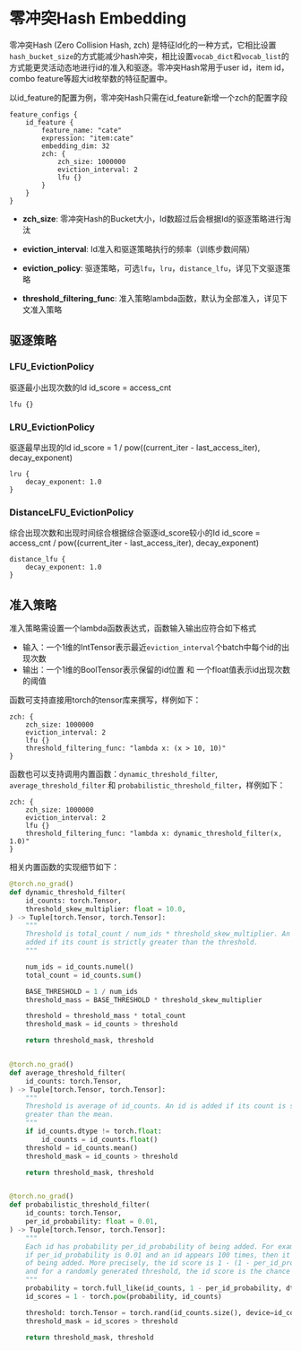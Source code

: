 # 零冲突Hash Embedding

零冲突Hash (Zero Collision Hash, zch) 是特征Id化的一种方式，它相比设置`hash_bucket_size`的方式能减少hash冲突，相比设置`vocab_dict`和`vocab_list`的方式能更灵活动态地进行id的准入和驱逐。零冲突Hash常用于user id，item id，combo feature等超大id枚举数的特征配置中。

以id_feature的配置为例，零冲突Hash只需在id_feature新增一个zch的配置字段

```
feature_configs {
    id_feature {
        feature_name: "cate"
        expression: "item:cate"
        embedding_dim: 32
        zch: {
            zch_size: 1000000
            eviction_interval: 2
            lfu {}
        }
    }
}
```

- **zch_size**: 零冲突Hash的Bucket大小，Id数超过后会根据Id的驱逐策略进行淘汰

- **eviction_interval**: Id准入和驱逐策略执行的频率（训练步数间隔）

- **eviction_policy**: 驱逐策略，可选`lfu`，`lru`，`distance_lfu`，详见下文驱逐策略

- **threshold_filtering_func**: 准入策略lambda函数，默认为全部准入，详见下文准入策略

## 驱逐策略

### LFU_EvictionPolicy

驱逐最小出现次数的Id
id_score = access_cnt

```
lfu {}
```

### LRU_EvictionPolicy

驱逐最早出现的Id
id_score = 1 / pow((current_iter - last_access_iter), decay_exponent)

```
lru {
    decay_exponent: 1.0
}
```

### DistanceLFU_EvictionPolicy

综合出现次数和出现时间综合根据综合驱逐id_score较小的Id
id_score = access_cnt / pow((current_iter - last_access_iter), decay_exponent)

```
distance_lfu {
    decay_exponent: 1.0
}
```

## 准入策略

准入策略需设置一个lambda函数表达式，函数输入输出应符合如下格式

- 输入：一个1维的IntTensor表示最近`eviction_interval`个batch中每个id的出现次数
- 输出：一个1维的BoolTensor表示保留的id位置 和 一个float值表示id出现次数的阈值

函数可支持直接用torch的tensor库来撰写，样例如下：

```
zch: {
    zch_size: 1000000
    eviction_interval: 2
    lfu {}
    threshold_filtering_func: "lambda x: (x > 10, 10)"
}
```

函数也可以支持调用内置函数：`dynamic_threshold_filter`, `average_threshold_filter` 和 `probabilistic_threshold_filter`，样例如下：

```
zch: {
    zch_size: 1000000
    eviction_interval: 2
    lfu {}
    threshold_filtering_func: "lambda x: dynamic_threshold_filter(x, 1.0)"
}
```

相关内置函数的实现细节如下：

```python
@torch.no_grad()
def dynamic_threshold_filter(
    id_counts: torch.Tensor,
    threshold_skew_multiplier: float = 10.0,
) -> Tuple[torch.Tensor, torch.Tensor]:
    """
    Threshold is total_count / num_ids * threshold_skew_multiplier. An id is
    added if its count is strictly greater than the threshold.
    """

    num_ids = id_counts.numel()
    total_count = id_counts.sum()

    BASE_THRESHOLD = 1 / num_ids
    threshold_mass = BASE_THRESHOLD * threshold_skew_multiplier

    threshold = threshold_mass * total_count
    threshold_mask = id_counts > threshold

    return threshold_mask, threshold


@torch.no_grad()
def average_threshold_filter(
    id_counts: torch.Tensor,
) -> Tuple[torch.Tensor, torch.Tensor]:
    """
    Threshold is average of id_counts. An id is added if its count is strictly
    greater than the mean.
    """
    if id_counts.dtype != torch.float:
        id_counts = id_counts.float()
    threshold = id_counts.mean()
    threshold_mask = id_counts > threshold

    return threshold_mask, threshold


@torch.no_grad()
def probabilistic_threshold_filter(
    id_counts: torch.Tensor,
    per_id_probability: float = 0.01,
) -> Tuple[torch.Tensor, torch.Tensor]:
    """
    Each id has probability per_id_probability of being added. For example,
    if per_id_probability is 0.01 and an id appears 100 times, then it has a 60%
    of being added. More precisely, the id score is 1 - (1 - per_id_probability) ^ id_count,
    and for a randomly generated threshold, the id score is the chance of it being added.
    """
    probability = torch.full_like(id_counts, 1 - per_id_probability, dtype=torch.float)
    id_scores = 1 - torch.pow(probability, id_counts)

    threshold: torch.Tensor = torch.rand(id_counts.size(), device=id_counts.device)
    threshold_mask = id_scores > threshold

    return threshold_mask, threshold
```
